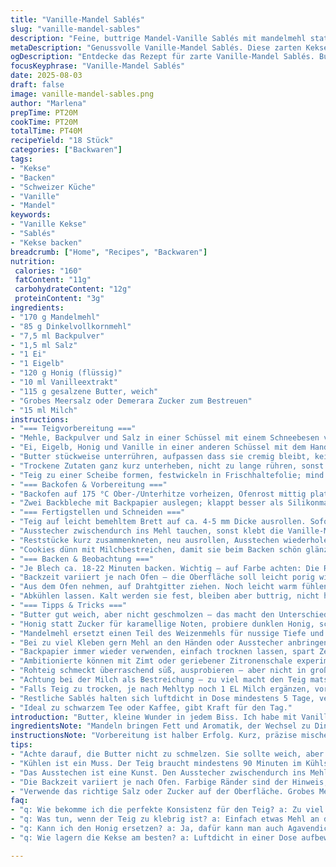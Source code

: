 ```yaml
---
title: "Vanille-Mandel Sablés"
slug: "vanille-mandel-sables"
description: "Feine, buttrige Mandel-Vanille Sablés mit mandelmehl statt Weizenmehl und Honig anstelle von Zucker. Rezept mit luftiger Textur, goldgelber Oberfläche und grobkörnigem Zucker zum Schluss. Änderungen in Zutaten und Technik für intensiveren Geschmack und stabiles Backen. Küchentipps inklusive."
metaDescription: "Genussvolle Vanille-Mandel Sablés. Diese zarten Kekse sind der perfekte Begleiter für Kaffee oder Tee mit ihrem nussigen Geschmack und der buttrigen Textur."
ogDescription: "Entdecke das Rezept für zarte Vanille-Mandel Sablés. Butter, Mandelmehl und Honig vereint für ein unvergessliches Geschmackserlebnis."
focusKeyphrase: "Vanille-Mandel Sablés"
date: 2025-08-03
draft: false
image: vanille-mandel-sables.png
author: "Marlena"
prepTime: PT20M
cookTime: PT20M
totalTime: PT40M
recipeYield: "18 Stück"
categories: ["Backwaren"]
tags:
- "Kekse"
- "Backen"
- "Schweizer Küche"
- "Vanille"
- "Mandel"
keywords:
- "Vanille Kekse"
- "Sablés"
- "Kekse backen"
breadcrumb: ["Home", "Recipes", "Backwaren"]
nutrition: 
 calories: "160"
 fatContent: "11g"
 carbohydrateContent: "12g"
 proteinContent: "3g"
ingredients:
- "170 g Mandelmehl"
- "85 g Dinkelvollkornmehl"
- "7,5 ml Backpulver"
- "1,5 ml Salz"
- "1 Ei"
- "1 Eigelb"
- "120 g Honig (flüssig)"
- "10 ml Vanilleextrakt"
- "115 g gesalzene Butter, weich"
- "Grobes Meersalz oder Demerara Zucker zum Bestreuen"
- "15 ml Milch"
instructions:
- "=== Teigvorbereitung ==="
- "Mehle, Backpulver und Salz in einer Schüssel mit einem Schneebesen vermengen; nicht zu fein sieben, für Textur."
- "Ei, Eigelb, Honig und Vanille in einer anderen Schüssel mit dem Handmixer kurz schaumig schlagen; blass muss es sein, aber nicht steif."
- "Butter stückweise unterrühren, aufpassen dass sie cremig bleibt, keine Überhitzung."
- "Trockene Zutaten ganz kurz unterheben, nicht zu lange rühren, sonst zäh. Möglichst rasch zu einem homogenen Teig formen."
- "Teig zu einer Scheibe formen, festwickeln in Frischhaltefolie; mind. 90 Minuten in den Kühlschrank legen. Für extra Biss noch bis 2 Stunden kühlen."
- "=== Backofen & Vorbereitung ==="
- "Backofen auf 175 °C Ober-/Unterhitze vorheizen, Ofenrost mittig platzieren."
- "Zwei Backbleche mit Backpapier auslegen; klappt besser als Silikonmatten bei Sablés."
- "=== Fertigstellen und Schneiden ==="
- "Teig auf leicht bemehltem Brett auf ca. 4-5 mm Dicke ausrollen. Sofort locker mit einem gewellten Ausstecher (ca 7 cm Durchmesser) Kreise ausstechen."
- "Ausstecher zwischendurch ins Mehl tauchen, sonst klebt die Vanille-Mandelmasse dran."
- "Reststücke kurz zusammenkneten, neu ausrollen, Ausstechen wiederholen."
- "Cookies dünn mit Milchbestreichen, damit sie beim Backen schön glänzen; mit grobkörnigem Demerara Zucker oder groben Meersalz bestreuen. Salz gibt ne bessere Süße, probiert das mal."
- "=== Backen & Beobachtung ==="
- "Je Blech ca. 18-22 Minuten backen. Wichtig – auf Farbe achten: Die Ränder zeigen am ersten Zeichen von goldbraun, die Mitte bleibt weich. Nach rund 15 Minuten besser schauen, nicht zu dunkel werden lassen."
- "Backzeit variiert je nach Ofen – die Oberfläche soll leicht porig wirken, nicht trocken."
- "Aus dem Ofen nehmen, auf Drahtgitter ziehen. Noch leicht warm fühlen, fest aber noch weich an der Oberfläche."
- "Abkühlen lassen. Kalt werden sie fest, bleiben aber buttrig, nicht hart."
- "=== Tipps & Tricks ==="
- "Butter gut weich, aber nicht geschmolzen – das macht den Unterschied bei der Textur."
- "Honig statt Zucker für karamellige Noten, probiere dunklen Honig, schmeckt intensiver."
- "Mandelmehl ersetzt einen Teil des Weizenmehls für nussige Tiefe und zartere Krümel."
- "Bei zu viel Kleben gern Mehl an den Händen oder Ausstecher anbringen – schnell arbeiten hilft."
- "Backpapier immer wieder verwenden, einfach trocknen lassen, spart Zeit."
- "Ambitionierte können mit Zimt oder geriebener Zitronenschale experimentieren."
- "Rohteig schmeckt überraschend süß, ausprobieren – aber nicht in großen Mengen roh essen wegen Ei."
- "Achtung bei der Milch als Bestreichung – zu viel macht den Teig matschig."
- "Falls Teig zu trocken, je nach Mehltyp noch 1 EL Milch ergänzen, vorsichtig."
- "Restliche Sablés halten sich luftdicht in Dose mindestens 5 Tage, verlieren kaum Aroma."
- "Ideal zu schwarzem Tee oder Kaffee, gibt Kraft für den Tag."
introduction: "Butter, kleine Wunder in jedem Biss. Ich habe mit Vanille und Mandeln experimentiert, die Mischung ist nicht nur wegen des Geschmacks anders, sondern die Konsistenz ist ein Traum. Die Kunst liegt darin, den Teig nicht zu überarbeiten, genug Kälte reinzubringen, damit die Sablés beim Backen die perfekte Form behalten – nicht breitflächig verlaufen. Wenn ihr jemals gedacht habt, Sablés seien nur simple Kekse, denkt nochmal. Die Kombination aus Honig statt Zucker gibt nicht nur Geschmack, sondern verändert die Feuchtigkeit subtil, spannender als Zucker pur. Beim Backen den Ofen beobachten, das leise Knacken der Oberfläche, das Aroma von Butternoten vermischt mit Vanille. Ein echter Klassiker mit Bedingungen. Nicht zu dünn, nicht zu dick – so wird das."
ingredientsNote: "Mandeln bringen Fett und Aromatik, der Wechsel zu Dinkelvollkorn verleiht einen rustikalen Nachgeschmack und trägt zur besseren Struktur bei. Honig feuchtet den Teig und gibt Süße mit Tiefe, nicht zu süß, nicht klebrig. Gesalzene Butter bringt Würze und rundet das Profil ab – bei ungesalzener dann 1 g mehr Salz hinzufügen. Vanilleextrakt gibt mehr Power als Vanillezucker. Für Leute mit Allergien oder Verfügbarkeit kann Mandelmehl durch Haselnussmehl ersetzt werden oder bei Glutenunverträglichkeit gibt es entsprechende Mehlmischungen. Wichtig ist, dass Backpulver frisch ist, sonst fehlt die Luftigkeit. Grober Zucker oder Salz oben sorgt für Kontrast, nicht nur optisch, sondern auch auf der Zunge. Milch als Glanz kann auch durch Sahne ersetzt werden, gibt cremiger. Teig nicht zu warm, sonst klebt er fest am Brett und wird irritierend zu verarbeiten."
instructionsNote: "Vorbereitung ist halber Erfolg. Kurz, präzise mischen und nicht übermatschen, zu viel Wärme killt die Krümelstruktur. Kühlen ist Pflicht, sonst lauft ihr Gefahr, dass sich der Teig nicht richtig formen lässt. Beim Ausrollen immer wieder Mehl nutzen, nicht zuviel, sonst austrocknet, sparsam. Der Ofen muss vorgeheizt sein – bei ungeduldiger Backzeit wird der Teig nicht fest. Beobachtet die Farbe; kleine Brauntöne an den Rändern sind das Signal. Nach dem Backen abkühlen, nicht direkt einklappen oder stapeln. Wenn ihr merkt, dass die Sablés zu weich sind, die Backzeit anpassen, oft ist nur 1-2 Minuten mehr nötig. Für Effizienz: mehrere Bleche vorbereiten, während eines backt, plagt euch nicht mit warmen Teigstücken. Es bringt Sinn, den Teig in Portionen zu kühlen, falls eure Arbeitsfläche zu klein ist. Der letzte Schritt mit dem Zucker oder Salz macht auch optisch was her, man erkennt sofort, ob sich die Mühe gelohnt hat."
tips:
- "Achte darauf, die Butter nicht zu schmelzen. Sie sollte weich, aber nicht flüssig sein. Das beeinflusst die Krümelstruktur direkt. Zu fest macht es schwierig, die Kekse schön zu formen."
- "Kühlen ist ein Muss. Der Teig braucht mindestens 90 Minuten im Kühlschrank. Für mehr Biss, bis zu 2 Stunden. Tut dem Teig gut. Wichtig für die Konsistenz beim Backen."
- "Das Ausstechen ist eine Kunst. Den Ausstecher zwischendurch ins Mehl tauchen, dann bleibt der Teig nicht kleben. Unbedingt auch die restlichen Teigstücke wieder zusammenkneten und ausstechen."
- "Die Backzeit variiert je nach Ofen. Farbige Ränder sind der Hinweis, dass die Kekse fertig sind. Rund 15 Minuten anfangs beobachten, wichtig ist die goldbraune Farbe der Ränder."
- "Verwende das richtige Salz oder Zucker auf der Oberfläche. Grobes Meersalz hebt die Süße hervor, anstatt sie zu überlagern. Überraschend, aber sehr passend."
faq:
- "q: Wie bekomme ich die perfekte Konsistenz für den Teig? a: Zu viel Kneten macht es zäh. Mischung flink machen. Teig sofort kühlen, so bleibt er besser formbar."
- "q: Was tun, wenn der Teig zu klebrig ist? a: Einfach etwas Mehl an den Händen verwenden. Wenn echt schlimm, 1 EL mehr Milch hinzufügen. Rasch arbeiten hilft hier groß."
- "q: Kann ich den Honig ersetzen? a: Ja, dafür kann man auch Agavendicksaft verwenden. Achte anpassend auf die Feuchtigkeit. Bestehende Rezepte wirken oft unterschiedlich."
- "q: Wie lagern die Kekse am besten? a: Luftdicht in einer Dose aufbewahren. Hält frisch für 5 Tage. Aber, nicht klebrig. Ein Papiertuch hilft beim Aroma."

---
```


